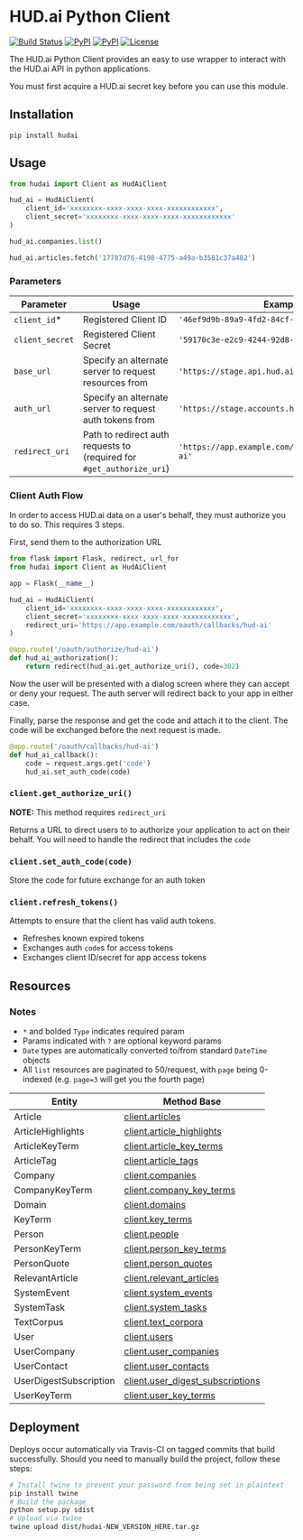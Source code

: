 # HUD.ai Python Client

[![Build Status][ci-badge]][ci-url]
[![PyPI][pypi-badge]][pypi-url]
[![PyPI][python-versions-badge]][pypi-url]
[![License][license-badge]]()

The HUD.ai Python Client provides an easy to use wrapper to interact with the
HUD.ai API in python applications.

You must first acquire a HUD.ai secret key before you can use this module.

## Installation

`pip install hudai`

## Usage

```python
from hudai import Client as HudAiClient

hud_ai = HudAiClient(
    client_id='xxxxxxxx-xxxx-xxxx-xxxx-xxxxxxxxxxxx',
    client_secret='xxxxxxxx-xxxx-xxxx-xxxx-xxxxxxxxxxxx'
)

hud_ai.companies.list()

hud_ai.articles.fetch('17787d76-4198-4775-a49a-b3581c37a482')
```

### Parameters

| Parameter | Usage | Example |
|-----------|-------|---------|
| `client_id`*    | Registered Client ID | `'46ef9d9b-89a9-4fd2-84cf-af6de31f2618'` |
| `client_secret` | Registered Client Secret | `'59170c3e-e2c9-4244-92d8-c3595d4af325'` |
| `base_url`      | Specify an alternate server to request resources from | `'https://stage.api.hud.ai/v1'` |
| `auth_url`      | Specify an alternate server to request auth tokens from | `'https://stage.accounts.hud.ai'` |
| `redirect_uri`  | Path to redirect auth requests to (required for `#get_authorize_uri`) | `'https://app.example.com/oauth/callbacks/hud-ai'` |

### Client Auth Flow

In order to access HUD.ai data on a user's behalf, they must authorize you to do
so. This requires 3 steps.

First, send them to the authorization URL

```python
from flask import Flask, redirect, url_for
from hudai import Client as HudAiClient

app = Flask(__name__)

hud_ai = HudAiClient(
    client_id='xxxxxxxx-xxxx-xxxx-xxxx-xxxxxxxxxxxx',
    client_secret='xxxxxxxx-xxxx-xxxx-xxxx-xxxxxxxxxxxx',
    redirect_uri='https://app.example.com/oauth/callbacks/hud-ai'
)

@app.route('/oauth/authorize/hud-ai')
def hud_ai_authorization():
    return redirect(hud_ai.get_authorize_uri(), code=302)
```

Now the user will be presented with a dialog screen where they can accept or
deny your request. The auth server will redirect back to your app in either
case.

Finally, parse the response and get the code and attach it to the client. The
code will be exchanged before the next request is made.

```python
@app.route('/oauth/callbacks/hud-ai')
def hud_ai_callback():
    code = request.args.get('code')
    hud_ai.set_auth_code(code)
```

### `client.get_authorize_uri()`

**NOTE:** This method requires `redirect_uri`

Returns a URL to direct users to to authorize your application to act on their
behalf. You will need to handle the redirect that includes the `code`

### `client.set_auth_code(code)`

Store the code for future exchange for an auth token

### `client.refresh_tokens()`

Attempts to ensure that the client has valid auth tokens.

* Refreshes known expired tokens
* Exchanges auth `code`s for access tokens
* Exchanges client ID/secret for app access tokens

## Resources

### Notes

* `*` and bolded `Type` indicates required param
* Params indicated with `?` are optional keyword params
* `Date` types are automatically converted to/from standard `DateTime` objects
* All `list` resources are paginated to 50/request, with `page` being 0-indexed (e.g. `page=3` will get you the fourth page)

| Entity | Method Base |
|--------|-------------|
| Article | [client.articles](docs/Article.md) |
| ArticleHighlights | [client.article_highlights](docs/ArticleHighlights.d') |
| ArticleKeyTerm | [client.article_key_terms](docs/ArticleKeyTerm.md) |
| ArticleTag | [client.article_tags](docs/ArticleTag.md) |
| Company | [client.companies](docs/Company.md) |
| CompanyKeyTerm | [client.company_key_terms](docs/CompanyKeyTerm.md) |
| Domain | [client.domains](docs/Domain.md) |
| KeyTerm | [client.key_terms](docs/KeyTerm.md) |
| Person | [client.people](docs/Person.md) |
| PersonKeyTerm | [client.person_key_terms](docs/PersonKeyTerm.md) |
| PersonQuote | [client.person_quotes](docs/PersonQuote.md) |
| RelevantArticle | [client.relevant_articles](docs/RelevantArticle.md) |
| SystemEvent | [client.system_events](docs/SystemEvent.md) |
| SystemTask | [client.system_tasks](docs/SystemTask.md) |
| TextCorpus | [client.text_corpora](docs/TextCorpus.md) |
| User | [client.users](docs/User.md) |
| UserCompany | [client.user_companies](docs/UserCompany.md) |
| UserContact | [client.user_contacts](docs/UserContact.md) |
| UserDigestSubscription | [client.user_digest_subscriptions](docs/UserDigestSubscription.md) |
| UserKeyTerm | [client.user_key_terms](docs/UserKeyTerm.md) |

## Deployment

Deploys occur automatically via Travis-CI on tagged commits that build
successfully. Should you need to manually build the project, follow these steps:

```bash
# Install twine to prevent your password from being set in plaintext
pip install twine
# Build the package
python setup.py sdist
# Upload via twine
twine upload dist/hudai-NEW_VERSION_HERE.tar.gz
```

[ci-badge]: https://travis-ci.org/FoundryAI/hud-ai-python.svg?branch=master
[ci-url]: https://travis-ci.org/FoundryAI/hud-ai-python
[pypi-badge]: https://img.shields.io/pypi/v/hudai.svg
[pypi-url]: https://pypi.python.org/pypi/hudai
[python-versions-badge]: https://img.shields.io/pypi/pyversions/hudai.svg
[license-badge]: https://img.shields.io/pypi/l/hudai.svg
[tz-database-link]: https://en.wikipedia.org/wiki/List_of_tz_database_time_zones
